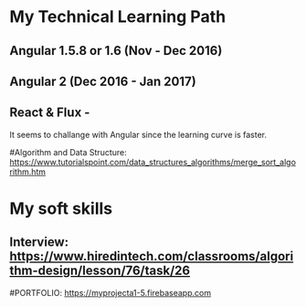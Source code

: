 # My Technical Learning Path
## Angular 1.5.8 or 1.6 (Nov - Dec 2016)
## Angular 2 (Dec 2016 - Jan 2017)
## React & Flux - 
 It seems to challange with Angular since the learning curve is faster.
 
#Algorithm and Data Structure:
https://www.tutorialspoint.com/data_structures_algorithms/merge_sort_algorithm.htm

# My soft skills
 ## Interview: https://www.hiredintech.com/classrooms/algorithm-design/lesson/76/task/26

#PORTFOLIO:
https://myprojecta1-5.firebaseapp.com

